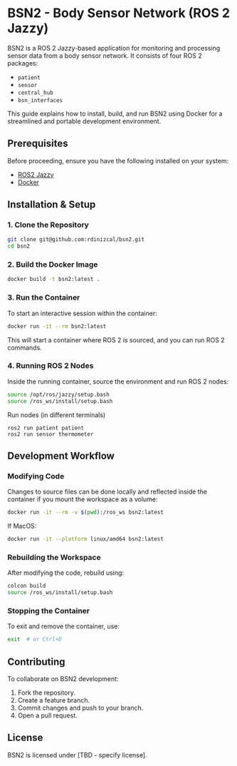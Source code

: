 # BSN2 - Body Sensor Network (ROS 2 Jazzy)

BSN2 is a ROS 2 Jazzy-based application for monitoring and processing sensor data from a body sensor network. It consists of four ROS 2 packages:

- `patient`
- `sensor`
- `central_hub`
- `bsn_interfaces`

This guide explains how to install, build, and run BSN2 using Docker for a streamlined and portable development environment.

## Prerequisites

Before proceeding, ensure you have the following installed on your system:

- [ROS2 Jazzy](https://docs.ros.org/en/jazzy/Installation.html)
- [Docker](https://docs.docker.com/get-docker/)

## Installation & Setup

### 1. Clone the Repository

```sh
git clone git@github.com:rdinizcal/bsn2.git
cd bsn2
```

### 2. Build the Docker Image

```sh
docker build -t bsn2:latest .
```

### 3. Run the Container

To start an interactive session within the container:

```sh
docker run -it --rm bsn2:latest
```

This will start a container where ROS 2 is sourced, and you can run ROS 2 commands.

### 4. Running ROS 2 Nodes

Inside the running container, source the environment and run ROS 2 nodes:

```sh
source /opt/ros/jazzy/setup.bash
source /ros_ws/install/setup.bash
```

Run nodes (in different terminals)
```
ros2 run patient patient
ros2 run sensor thermometer
```

## Development Workflow

### Modifying Code
Changes to source files can be done locally and reflected inside the container if you mount the workspace as a volume:

```sh
docker run -it --rm -v $(pwd):/ros_ws bsn2:latest
```

If MacOS:
```sh
docker run -it --platform linux/amd64 bsn2:latest
```

### Rebuilding the Workspace
After modifying the code, rebuild using:

```sh
colcon build
source /ros_ws/install/setup.bash
```

### Stopping the Container
To exit and remove the container, use:

```sh
exit  # or Ctrl+D
```

## Contributing
To collaborate on BSN2 development:

1. Fork the repository.
2. Create a feature branch.
3. Commit changes and push to your branch.
4. Open a pull request.

## License
BSN2 is licensed under [TBD - specify license].

